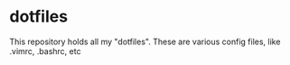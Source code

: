 # dotfiles
This repository holds all my "dotfiles". These are various config files, like .vimrc, .bashrc, etc
